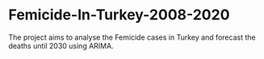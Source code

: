 # Femicide-In-Turkey-2008-2020
The project aims to analyse the Femicide cases in Turkey and forecast the deaths until 2030 using ARIMA.
